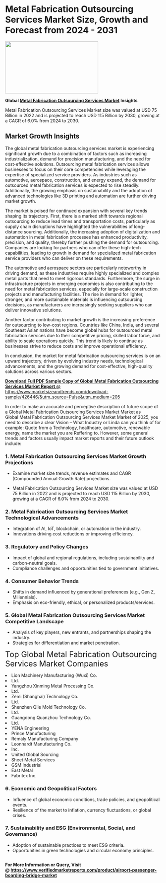 <H1>Metal Fabrication Outsourcing Services Market Size, Growth and Forecast from 2024 - 2031</H1><img class="aligncenter size-medium wp-image-584254" src="https://thirdeyenews.in/wp-content/uploads/2024/09/Global-Market-Research-300x168.jpeg" alt="" width="300" height="168" /><p><strong>Global&nbsp;<a href="https://www.marketsizeandtrends.com/download-sample/426446/&amp;utm_source=Pulse&amp;utm_medium=205">Metal Fabrication Outsourcing Services Market</a> Insights</strong></p><p>Metal Fabrication Outsourcing Services Market size was valued at USD 75 Billion in 2022 and is projected to reach USD 115 Billion by 2030, growing at a CAGR of 6.0% from 2024 to 2030.</p><p><h2>Market Growth Insights</h2> <p>The global metal fabrication outsourcing services market is experiencing significant growth due to a combination of factors such as increasing industrialization, demand for precision manufacturing, and the need for cost-effective solutions. Outsourcing metal fabrication services allows businesses to focus on their core competencies while leveraging the expertise of specialized service providers. As industries such as automotive, aerospace, construction, and energy expand, the demand for outsourced metal fabrication services is expected to rise steadily. Additionally, the growing emphasis on sustainability and the adoption of advanced technologies like 3D printing and automation are further driving market growth.</p> <p><a href="#"></a></p> <p>The market is poised for continued expansion with several key trends shaping its trajectory. First, there is a marked shift towards regional outsourcing to reduce lead times and transportation costs, particularly as supply chain disruptions have highlighted the vulnerabilities of long-distance sourcing. Additionally, the increasing adoption of digitalization and automation in metal fabrication processes has enhanced productivity, precision, and quality, thereby further pushing the demand for outsourcing. Companies are looking for partners who can offer these high-tech capabilities, leading to growth in demand for specialized metal fabrication service providers who can deliver on these requirements.</p> <p>The automotive and aerospace sectors are particularly noteworthy in driving demand, as these industries require highly specialized and complex metal parts that need to meet rigorous standards. Furthermore, the surge in infrastructure projects in emerging economies is also contributing to the need for metal fabrication services, especially for large-scale construction projects and manufacturing facilities. The rise in demand for lighter, stronger, and more sustainable materials is influencing outsourcing decisions, as manufacturers are increasingly seeking suppliers who can deliver innovative solutions.</p> <p>Another factor contributing to market growth is the increasing preference for outsourcing to low-cost regions. Countries like China, India, and several Southeast Asian nations have become global hubs for outsourced metal fabrication services due to their competitive pricing, skilled labor force, and ability to scale operations quickly. This trend is likely to continue as businesses strive to reduce costs and improve operational efficiency.</p> <p>In conclusion, the market for metal fabrication outsourcing services is on an upward trajectory, driven by evolving industry needs, technological advancements, and the growing demand for cost-effective, high-quality solutions across various sectors.</p> <p><a href="#"></p><p><span class=""><strong>Download Full PDF Sample Copy of Global Metal Fabrication Outsourcing Services Market Report</strong> @ <a href="https://www.marketsizeandtrends.com/download-sample/426446/&amp;utm_source=Pulse&amp;utm_medium=205" target="_blank">https://www.marketsizeandtrends.com/download-sample/426446/&amp;utm_source=Pulse&amp;utm_medium=205</a></span></p><p>In order to make an accurate and perceptive description of future scope of a Global&nbsp;Metal Fabrication Outsourcing Services Market Market as Global&nbsp;Metal Fabrication Outsourcing Services Market Market of 2025, you need to describe a clear Vision &ndash; What Industry or Linda can you think of for example: Quote from a Technology, healthcare, automotive, renewable energy, name the market you are Reffering to. However, some general trends and factors usually impact market reports and their future outlook include:</p><h3>1.&nbsp;<strong>Metal Fabrication Outsourcing Services Market Growth Projections</strong></h3><ul><li>Examine market size trends, revenue estimates and CAGR (Compounded Annual Growth Rate) projections.</li><li><p>Metal Fabrication Outsourcing Services Market size was valued at USD 75 Billion in 2022 and is projected to reach USD 115 Billion by 2030, growing at a CAGR of 6.0% from 2024 to 2030.</p></li></ul><h3>2.&nbsp;<strong>Metal Fabrication Outsourcing Services Market Technological Advancements</strong></h3><ul><li>Integration of AI, IoT, blockchain, or automation in the industry.</li><li>Innovations driving cost reductions or improving efficiency.</li></ul><h3>3.&nbsp;<strong>Regulatory and Policy Changes</strong></h3><ul><li>Impact of global and regional regulations, including sustainability and carbon-neutral goals.</li><li>Compliance challenges and opportunities tied to government initiatives.</li></ul><h3>4.&nbsp;<strong>Consumer Behavior Trends</strong></h3><ul><li>Shifts in demand influenced by generational preferences (e.g., Gen Z, Millennials).</li><li>Emphasis on eco-friendly, ethical, or personalized products/services.</li></ul><h3>5.&nbsp;<strong>Global Metal Fabrication Outsourcing Services Market Competitive Landscape</strong></h3><ul><li>Analysis of key players, new entrants, and partnerships shaping the industry.</li><li>Strategies for differentiation and market penetration.</li></ul><p data-pm-slice="1 1 []"><span style="color: inherit; font-family: inherit; font-size: 25px;">Top Global Metal Fabrication Outsourcing Services Market Companies</span></p><div class="" data-test-id=""><p><li>Lion Machinery Manufacturing (Wuxi) Co.</li><li> Ltd.</li><li> Yangzhou Xinming Metal Processing Co.</li><li> Ltd.</li><li> Zemi (Shanghai) Technology Co.</li><li> Ltd.</li><li> Shenzhen Qile Mold Technology Co.</li><li> Ltd.</li><li> Guangdong Quanzhou Technology Co.</li><li> Ltd.</li><li> YENA Engineering</li><li> Prince Manufacturing</li><li> Remaly Manufacturing Company</li><li> Leonhardt Manufacturing Co.</li><li> Inc.</li><li> United Global Sourcing</li><li> Sheet Metal Services</li><li> GSM Industrial</li><li> East Metal</li><li> Fabritex Inc.</li></p></div><h3>6.&nbsp;<strong>Economic and Geopolitical Factors</strong></h3><ul><li>Influence of global economic conditions, trade policies, and geopolitical events.</li><li>Resilience of the market to inflation, currency fluctuations, or global crises.</li></ul><h3>7.&nbsp;<strong>Sustainability and ESG (Environmental, Social, and Governance)</strong></h3><ul><li>Adoption of sustainable practices to meet ESG criteria.</li><li>Opportunities in green technologies and circular economy principles.</li></ul><h2><strong style="font-size: 14px;">For More Information or Query, Visit @&nbsp;</strong><a style="background-color: #ffffff; font-size: 14px;" href="https://www.marketsizeandtrends.com/report/metal-fabrication-outsourcing-services-market/" target="_blank">https://www.verifiedmarketreports.com/product/airport-passenger-boarding-bridge-market</a></h2>
